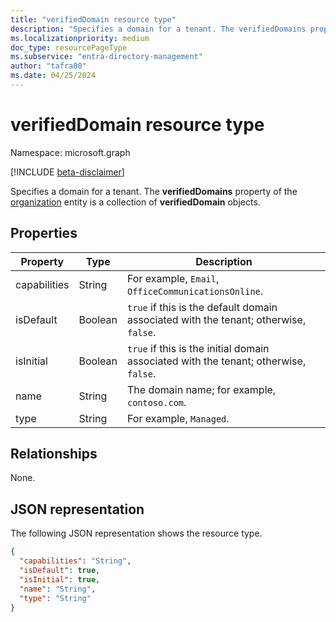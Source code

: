 ```yaml
---
title: "verifiedDomain resource type"
description: "Specifies a domain for a tenant. The verifiedDomains property of the organization entity is a collection of verifiedDomain objects."
ms.localizationpriority: medium
doc_type: resourcePageType
ms.subservice: "entra-directory-management"
author: "tafra00"
ms.date: 04/25/2024
---
```


# verifiedDomain resource type

Namespace: microsoft.graph

[!INCLUDE [beta-disclaimer](../../includes/beta-disclaimer.md)]

Specifies a domain for a tenant. The **verifiedDomains** property of the [organization](organization.md) entity is a collection of **verifiedDomain** objects.

## Properties

| Property | Type | Description|
|---------|---------|---------|
| capabilities | String | For example, `Email`, `OfficeCommunicationsOnline`. |
| isDefault | Boolean | `true` if this is the default domain associated with the tenant; otherwise, `false`. |
| isInitial | Boolean | `true` if this is the initial domain associated with the tenant; otherwise, `false`. |
| name | String | The domain name; for example, `contoso.com`. |
| type | String | For example, `Managed`. |

## Relationships
None.

## JSON representation

The following JSON representation shows the resource type.

<!-- {
  "blockType": "resource",
  "optionalProperties": [

  ],
  "@odata.type": "microsoft.graph.verifiedDomain"
}-->

```json
{
  "capabilities": "String",
  "isDefault": true,
  "isInitial": true,
  "name": "String",
  "type": "String"
}

```

<!-- uuid: 8fcb5dbc-d5aa-4681-8e31-b001d5168d79
2015-10-25 14:57:30 UTC -->
<!--
{
  "type": "#page.annotation",
  "description": "verifiedDomain resource",
  "keywords": "",
  "section": "documentation",
  "tocPath": "",
  "suppressions": []
}
-->


